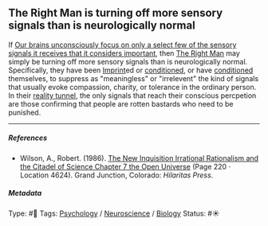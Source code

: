 ## The Right Man is turning off more sensory signals than is neurologically normal

If [Our brains unconsciously focus on only a select few of the sensory signals it receives that it considers important](Our%20brains%20unconsciously%20focus%20on%20only%20a%20select%20few%20of%20the%20sensory%20signals%20it%20receives%20that%20it%20considers%20important.md), then [The Right Man](The%20Right%20Man.md) may simply be turning off more sensory signals than is neurologically normal. Specifically, they have been [Imprint](Imprint.md)ed or [conditioned](Conditioning.md), or have [conditioned](Conditioning.md) themselves, to suppress as "meaningless" or "irrelevent" the kind of signals that usually evoke compassion, charity, or tolerance in the ordinary person. In their [reality tunnel](Reality%20tunnel.md), the only signals that reach their conscious percpetion are those confirming that people are rotten bastards who need to be punished. 

---

##### References

* Wilson, A., Robert. (1986). [The New Inquisition Irrational Rationalism and the Citadel of Science Chapter 7 the Open Universe](The%20New%20Inquisition%20Irrational%20Rationalism%20and%20the%20Citadel%20of%20Science%20Chapter%207%20the%20Open%20Universe.md) (Page 220 · Location 4624). Grand Junction, Colorado: *Hilaritas Press*.

##### Metadata

Type: #🔴 
Tags: [Psychology](Psychology.md) / [Neuroscience](Neuroscience.md) / [Biology]() 
Status: #☀️ 
